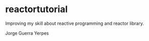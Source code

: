 # reactortutorial

Improving my skill about reactive programming and reactor library.

Jorge Guerra Yerpes

